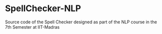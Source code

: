 SpellChecker-NLP
================

Source code of the Spell Checker designed as part of the NLP course in the  7th Semester at IIT-Madras
